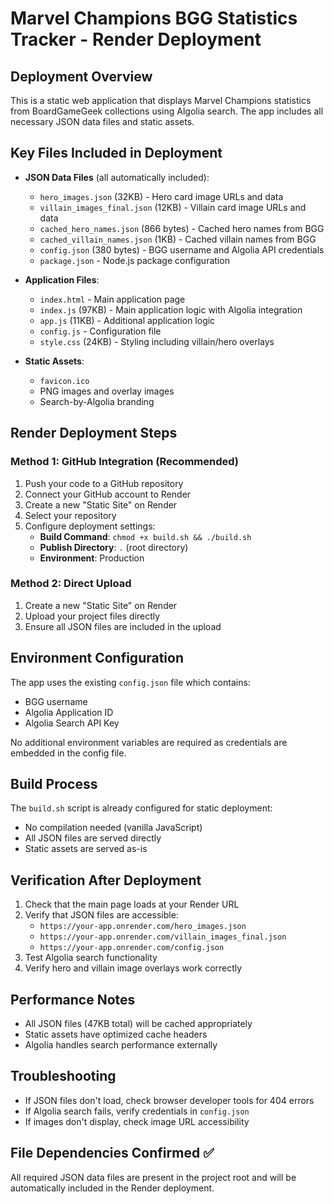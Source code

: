 # Marvel Champions BGG Statistics Tracker - Render Deployment

## Deployment Overview
This is a static web application that displays Marvel Champions statistics from BoardGameGeek collections using Algolia search. The app includes all necessary JSON data files and static assets.

## Key Files Included in Deployment
- **JSON Data Files** (all automatically included):
  - `hero_images.json` (32KB) - Hero card image URLs and data
  - `villain_images_final.json` (12KB) - Villain card image URLs and data
  - `cached_hero_names.json` (866 bytes) - Cached hero names from BGG
  - `cached_villain_names.json` (1KB) - Cached villain names from BGG
  - `config.json` (380 bytes) - BGG username and Algolia API credentials
  - `package.json` - Node.js package configuration

- **Application Files**:
  - `index.html` - Main application page
  - `index.js` (97KB) - Main application logic with Algolia integration
  - `app.js` (11KB) - Additional application logic
  - `config.js` - Configuration file
  - `style.css` (24KB) - Styling including villain/hero overlays

- **Static Assets**:
  - `favicon.ico`
  - PNG images and overlay images
  - Search-by-Algolia branding

## Render Deployment Steps

### Method 1: GitHub Integration (Recommended)
1. Push your code to a GitHub repository
2. Connect your GitHub account to Render
3. Create a new "Static Site" on Render
4. Select your repository
5. Configure deployment settings:
   - **Build Command**: `chmod +x build.sh && ./build.sh`
   - **Publish Directory**: `.` (root directory)
   - **Environment**: Production

### Method 2: Direct Upload
1. Create a new "Static Site" on Render
2. Upload your project files directly
3. Ensure all JSON files are included in the upload

## Environment Configuration
The app uses the existing `config.json` file which contains:
- BGG username
- Algolia Application ID
- Algolia Search API Key

No additional environment variables are required as credentials are embedded in the config file.

## Build Process
The `build.sh` script is already configured for static deployment:
- No compilation needed (vanilla JavaScript)
- All JSON files are served directly
- Static assets are served as-is

## Verification After Deployment
1. Check that the main page loads at your Render URL
2. Verify that JSON files are accessible:
   - `https://your-app.onrender.com/hero_images.json`
   - `https://your-app.onrender.com/villain_images_final.json`
   - `https://your-app.onrender.com/config.json`
3. Test Algolia search functionality
4. Verify hero and villain image overlays work correctly

## Performance Notes
- All JSON files (47KB total) will be cached appropriately
- Static assets have optimized cache headers
- Algolia handles search performance externally

## Troubleshooting
- If JSON files don't load, check browser developer tools for 404 errors
- If Algolia search fails, verify credentials in `config.json`
- If images don't display, check image URL accessibility

## File Dependencies Confirmed ✅
All required JSON data files are present in the project root and will be automatically included in the Render deployment.
